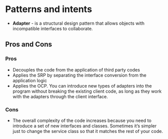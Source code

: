 # Patterns and intents

- **Adapter** - is a structural design pattern that allows objects with incompatible interfaces to collaborate.

## Pros and Cons

### Pros

- Decouples the code from the application of third party codes
- Applies the SRP by separating the interface conversion from the application logic
- Applies the OCP. You can introduce new types of adapters into the program without breaking the existing client code, as long as they work with the adapters through the client interface.

### Cons

- The overall complexity of the code increases because you need to introduce a set of new interfaces and classes. Sometimes it’s simpler just to change the service class so that it matches the rest of your code.
